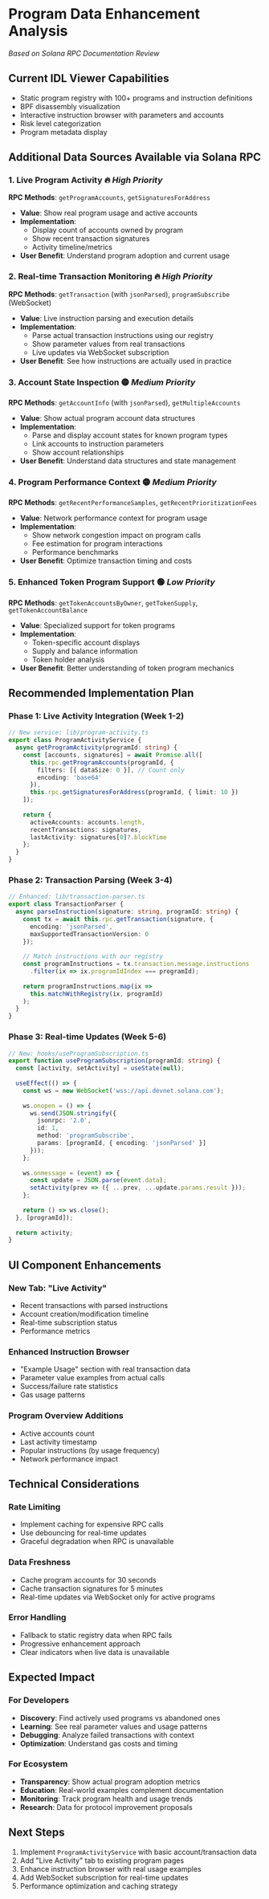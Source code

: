 # Program Data Enhancement Analysis
*Based on Solana RPC Documentation Review*

## Current IDL Viewer Capabilities
- Static program registry with 100+ programs and instruction definitions
- BPF disassembly visualization  
- Interactive instruction browser with parameters and accounts
- Risk level categorization
- Program metadata display

## Additional Data Sources Available via Solana RPC

### 1. **Live Program Activity** 🔥 *High Priority*
**RPC Methods**: `getProgramAccounts`, `getSignaturesForAddress`
- **Value**: Show real program usage and active accounts
- **Implementation**: 
  - Display count of accounts owned by program
  - Show recent transaction signatures
  - Activity timeline/metrics
- **User Benefit**: Understand program adoption and current usage

### 2. **Real-time Transaction Monitoring** 🔥 *High Priority*  
**RPC Methods**: `getTransaction` (with `jsonParsed`), `programSubscribe` (WebSocket)
- **Value**: Live instruction parsing and execution details
- **Implementation**:
  - Parse actual transaction instructions using our registry
  - Show parameter values from real transactions
  - Live updates via WebSocket subscription
- **User Benefit**: See how instructions are actually used in practice

### 3. **Account State Inspection** 🟡 *Medium Priority*
**RPC Methods**: `getAccountInfo` (with `jsonParsed`), `getMultipleAccounts`
- **Value**: Show actual program account data structures
- **Implementation**:
  - Parse and display account states for known program types
  - Link accounts to instruction parameters
  - Show account relationships
- **User Benefit**: Understand data structures and state management

### 4. **Program Performance Context** 🟡 *Medium Priority*
**RPC Methods**: `getRecentPerformanceSamples`, `getRecentPrioritizationFees`
- **Value**: Network performance context for program usage
- **Implementation**:
  - Show network congestion impact on program calls
  - Fee estimation for program interactions
  - Performance benchmarks
- **User Benefit**: Optimize transaction timing and costs

### 5. **Enhanced Token Program Support** 🟢 *Low Priority*
**RPC Methods**: `getTokenAccountsByOwner`, `getTokenSupply`, `getTokenAccountBalance`
- **Value**: Specialized support for token programs
- **Implementation**:
  - Token-specific account displays
  - Supply and balance information
  - Token holder analysis
- **User Benefit**: Better understanding of token program mechanics

## Recommended Implementation Plan

### Phase 1: Live Activity Integration (Week 1-2)
```typescript
// New service: lib/program-activity.ts
export class ProgramActivityService {
  async getProgramActivity(programId: string) {
    const [accounts, signatures] = await Promise.all([
      this.rpc.getProgramAccounts(programId, { 
        filters: [{ dataSize: 0 }], // Count only
        encoding: 'base64' 
      }),
      this.rpc.getSignaturesForAddress(programId, { limit: 10 })
    ]);
    
    return {
      activeAccounts: accounts.length,
      recentTransactions: signatures,
      lastActivity: signatures[0]?.blockTime
    };
  }
}
```

### Phase 2: Transaction Parsing (Week 3-4)
```typescript
// Enhanced: lib/transaction-parser.ts  
export class TransactionParser {
  async parseInstruction(signature: string, programId: string) {
    const tx = await this.rpc.getTransaction(signature, {
      encoding: 'jsonParsed',
      maxSupportedTransactionVersion: 0
    });
    
    // Match instructions with our registry
    const programInstructions = tx.transaction.message.instructions
      .filter(ix => ix.programIdIndex === programId);
      
    return programInstructions.map(ix => 
      this.matchWithRegistry(ix, programId)
    );
  }
}
```

### Phase 3: Real-time Updates (Week 5-6)
```typescript
// New: hooks/useProgramSubscription.ts
export function useProgramSubscription(programId: string) {
  const [activity, setActivity] = useState(null);
  
  useEffect(() => {
    const ws = new WebSocket('wss://api.devnet.solana.com');
    
    ws.onopen = () => {
      ws.send(JSON.stringify({
        jsonrpc: '2.0',
        id: 1,
        method: 'programSubscribe',
        params: [programId, { encoding: 'jsonParsed' }]
      }));
    };
    
    ws.onmessage = (event) => {
      const update = JSON.parse(event.data);
      setActivity(prev => ({ ...prev, ...update.params.result }));
    };
    
    return () => ws.close();
  }, [programId]);
  
  return activity;
}
```

## UI Component Enhancements

### New Tab: "Live Activity"
- Recent transactions with parsed instructions
- Account creation/modification timeline  
- Real-time subscription status
- Performance metrics

### Enhanced Instruction Browser
- "Example Usage" section with real transaction data
- Parameter value examples from actual calls
- Success/failure rate statistics
- Gas usage patterns

### Program Overview Additions
- Active accounts count
- Last activity timestamp
- Popular instructions (by usage frequency)
- Network performance impact

## Technical Considerations

### Rate Limiting
- Implement caching for expensive RPC calls
- Use debouncing for real-time updates
- Graceful degradation when RPC is unavailable

### Data Freshness
- Cache program accounts for 30 seconds
- Cache transaction signatures for 5 minutes
- Real-time updates via WebSocket only for active programs

### Error Handling
- Fallback to static registry data when RPC fails
- Progressive enhancement approach
- Clear indicators when live data is unavailable

## Expected Impact

### For Developers
- **Discovery**: Find actively used programs vs abandoned ones
- **Learning**: See real parameter values and usage patterns  
- **Debugging**: Analyze failed transactions with context
- **Optimization**: Understand gas costs and timing

### For Ecosystem
- **Transparency**: Show actual program adoption metrics
- **Education**: Real-world examples complement documentation
- **Monitoring**: Track program health and usage trends
- **Research**: Data for protocol improvement proposals

## Next Steps
1. Implement `ProgramActivityService` with basic account/transaction data
2. Add "Live Activity" tab to existing program pages
3. Enhance instruction browser with real usage examples
4. Add WebSocket subscription for real-time updates
5. Performance optimization and caching strategy
